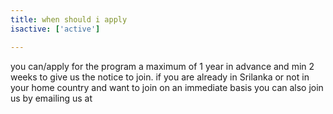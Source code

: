 ```yaml
---
title: when should i apply
isactive: ['active']

---
```

you can/apply for the program a maximum of 1 year in advance and min 2 weeks to give us the notice to join.
if you are already in Srilanka or not in your home country and want to join on an immediate basis you can also join us by emailing us at